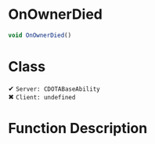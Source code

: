 # OnOwnerDied
```js
void OnOwnerDied()
```
# Class
✔ `Server: CDOTABaseAbility`  
✖ `Client: undefined`  

# Function Description

